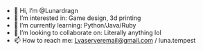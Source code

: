 - 👋 Hi, I’m @Lunardragn
- 👀 I’m interested in: Game design, 3d printing
- 🌱 I’m currently learning: Python/Java/Ruby
- 💞️ I’m looking to collaborate on: Literally anything lol
- 📫 How to reach me: Lvaserveremail@gmail.com / luna.tempest

<!---
Lunardragn/Lunardragn is a ✨ special ✨ repository because its `README.md` (this file) appears on your GitHub profile.
You can click the Preview link to take a look at your changes.
--->
